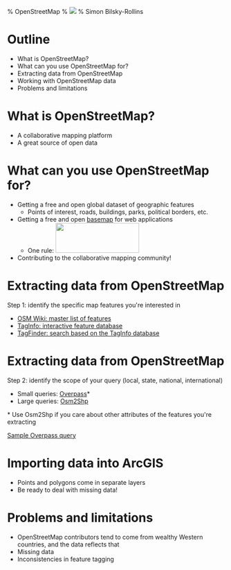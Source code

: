 % OpenStreetMap
% ![](http://www.openstreetmap.org/assets/osm_logo-bfdfd8749f46ea7c92950a82eeb425045cddfc0725e8281799d0efdde45c425d.svg)
% Simon Bilsky-Rollins


# Outline

* What is OpenStreetMap?
* What can you use OpenStreetMap for?
* Extracting data from OpenStreetMap
* Working with OpenStreetMap data
* Problems and limitations


# What is OpenStreetMap?

* A collaborative mapping platform
* A great source of open data


# What can you use OpenStreetMap for?

* Getting a free and open global dataset of geographic features
	* Points of interest, roads, buildings, parks, political borders, etc.
* Getting a free and open [basemap](http://www.openstreetmap.org/#map=15/44.4588/-93.1620) for web applications
	* One rule: <img src="http://www.openstreetmap.org/assets/attribution_example-937610fe671db6f42d3666d91fd7a1b1035d0df26066b890e4c007a314fc2da3.png" style="width: 193px; height: 69px;">
* Contributing to the collaborative mapping community!


# Extracting data from OpenStreetMap

Step 1: identify the specific map features you're interested in

* [OSM Wiki: master list of features](http://wiki.openstreetmap.org/wiki/Map_Features)
* [TagInfo: interactive feature database](https://taginfo.openstreetmap.org/)
* [TagFinder: search based on the TagInfo database](http://tagfinder.herokuapp.com/)


# Extracting data from OpenStreetMap

Step 2: identify the scope of your query (local, state, national, international)

* Small queries: [Overpass](http://overpass-turbo.eu/)*
* Large queries: [Osm2Shp](http://osm2shp.ru/)

\* Use Osm2Shp if you care about other attributes of the features you're extracting

[Sample Overpass query](http://overpass-turbo.eu/s/p8Y)


# Importing data into ArcGIS

* Points and polygons come in separate layers
* Be ready to deal with missing data!

# Problems and limitations

* OpenStreetMap contributors tend to come from wealthy Western countries, and the data reflects that
* Missing data
* Inconsistencies in feature tagging
